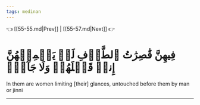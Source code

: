 ```yaml
---
tags: medinan
---
```


👈 [[55-55.md|Prev]] | [[55-57.md|Next]] 👉

# فِيهِنَّ قَٰصِرَٰتُ ٱلطَّرۡفِ لَمۡ يَطۡمِثۡهُنَّ إِنسٞ قَبۡلَهُمۡ وَلَا جَآنّٞ

In them are women limiting [their] glances, untouched before them by man or jinni

---

